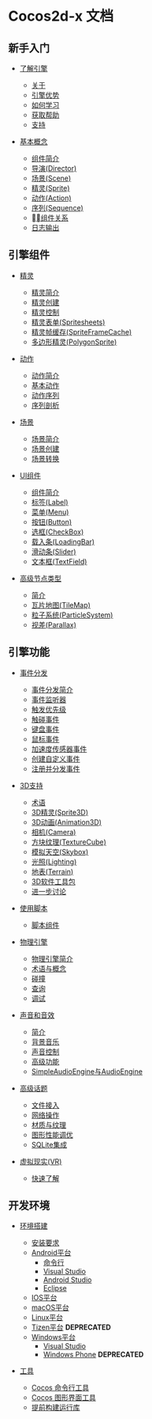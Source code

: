 # Cocos2d-x 文档

## 新手入门

- [了解引擎](README.md)
    - [关于](README.md)
    - [引擎优势]()
    - [如何学习]()
    - [获取帮助]()
    - [支持]()

- [基本概念](README.md)
    - [组件简介]()
    - [导演(Director)]()
    - [场景(Scene)]()
    - [精灵(Sprite)]()
    - [动作(Action)]()
    - [序列(Sequence)]()
    - [组件关系]()
    - [日志输出]()

## 引擎组件

- [精灵](README.md)
    - [精灵简介]()
    - [精灵创建]()
    - [精灵控制]()
    - [精灵表单(Spritesheets)]()
    - [精灵帧缓存(SpriteFrameCache)]()
    - [多边形精灵(PolygonSprite)]()

- [动作](README.md)
    - [动作简介]()
    - [基本动作](./action/zh.md)
    - [动作序列]()
    - [序列剖析]()

- [场景](README.md)
    - [场景简介]()
    - [场景创建]()
    - [场景转换]()

- [UI组件](README.md)
    - [组件简介]()
    - [标签(Label)]()
    - [菜单(Menu)]()
    - [按钮(Button)]()
    - [选框(CheckBox)]()
    - [载入条(LoadingBar)]()
    - [滑动条(Slider)]()
    - [文本框(TextField)]()

- [高级节点类型](README.md)
    - [简介]()
    - [瓦片地图(TileMap)]()
    - [粒子系统(ParticleSystem)]()
    - [视差(Parallax)]()

## 引擎功能

- [事件分发](README.md)
    - [事件分发简介]()
    - [事件监听器]()
    - [触发优先级]()
    - [触碰事件]()
    - [键盘事件]()
    - [鼠标事件]()
    - [加速度传感器事件]()
    - [创建自定义事件]()
    - [注册并分发事件]()

- [3D支持](README.md)
    - [术语]()
    - [3D精灵(Sprite3D)]()
    - [3D动画(Animation3D)]()
    - [相机(Camera)]()
    - [方块纹理(TextureCube)]()
    - [模拟天空(Skybox)]()
    - [光照(Lighting)]()
    - [地表(Terrain)]()
    - [3D软件工具包]()
    - [进一步讨论]()

- [使用脚本](README.md)
    - [脚本组件]()

- [物理引擎](README.md)
    - [物理引擎简介]()
    - [术语与概念]()
    - [碰撞]()
    - [查询]()
    - [调试]()

- [声音和音效](README.md)
    - [简介]()
    - [背景音乐](./audio-and-effect/zh.md)
    - [声音控制]()
    - [高级功能]()
    - [SimpleAudioEngine与AudioEngine]()

- [高级话题](README.md)
    - [文件接入]()
    - [网络操作]()
    - [材质与纹理]()
    - [图形性能调优]()
    - [SQLite集成]()

- [虚拟现实(VR)](README.md)
    - [快速了解]()

## 开发环境

- [环境搭建](README.md)
    - [安装要求](installation/A.md)
    - [Android平台](./installation/android-studio-intallation/installation.md)
        - [命令行](installation/Android-terminal.md)
        - [Visual Studio](installation/Android-VisualStudio.md)
        - [Android Studio](./installation/android-studio-intallation/installation.md)
        - [Eclipse](installation/Android-Eclipse.md)
    - [IOS平台](installation/iOS.md)
    - [macOS平台](installation/OSX.md)
    - [Linux平台](installation/Linux.md)
    - [Tizen平台]() __**DEPRECATED**__
    - [Windows平台](installation/Windows.md)
        - [Visual Studio](installation/Windows.md)
        - [Windows Phone](installation/Windows-Phone.md) __**DEPRECATED**__

- [工具](README.md)
    - [Cocos 命令行工具]()
    - [Cocos 图形界面工具]()
    - [提前构建运行库]()